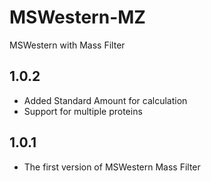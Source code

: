 # MSWestern-MZ
MSWestern with Mass Filter

## 1.0.2
- Added Standard Amount for calculation
- Support for multiple proteins

## 1.0.1
- The first version of MSWestern Mass Filter

